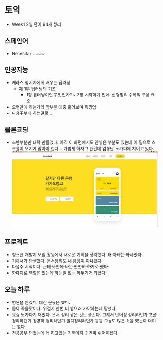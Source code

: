 # 토익
- Week1 2일 단어 94개 정리

## 스페인어
- Necesitar + ~~~

## 인공지능
- 캐라스 창시자에게 배우는 딥러닝
    - 제 1부 딥러닝의 기초
        - 1장 딥러닝이란 무엇인가? ~ 2장 시작하기 전에: 신경망의 수학적 구성 요소
- 오랜만에 하는거라 앞부분 대충 훑어보며 워밍업
- 다음주부터 하는걸로...

## 클론코딩
- 초반부분만 대략 만들었다. 아직 이 화면에서도 안넣은 부분도 있는데 이 밑으로 스크롤이 오지게 많아야 한다... 가볍게 하자고 한건데 엄청난 노가다에 치이고 있다.
![웹 화면](../img/20210116-1.png)

## 프로젝트
- 청소년 개발자 모임 활동에서 새로운 기획을 정리했다. ~~내 차례는 아니었다~~.
- 기획서가 탄생했다. ~~문서정리도 내 담당이 아니었다.~~
- 다음주 시작이다. ~~근데 이번에 나는 천천히 하기로 했다.~~
- 한마디로 역할은 있는데 하는일 없는 깍두기가 되었다!

## 오늘 하루
- 병원을 안갔다. 대신 운동은 했다.
- 몸이 죽을맛이다. 위검사 한번 더 받으러 가야하는데 망했다.
- 요즘 노가다가 재밌다. 문서 정리 같은 것도 즐긴다. 그래서 단어장 정리라던가 포폴 정리라던가 경영학 정리라던가 일지정리라던가 등등 오늘도 많은 것을 했는데 의미는 없다.
- 전공공부 던졌는데 왜 하고있는 기분이지..? 진짜 쉬어야겠다.